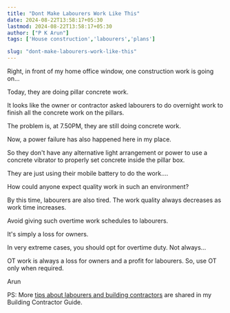 ```yaml
---
title: "Dont Make Labourers Work Like This"
date: 2024-08-22T13:58:17+05:30
lastmod: 2024-08-22T13:58:17+05:30
author: ["P K Arun"]
tags: ['House construction','labourers','plans'] 

slug: "dont-make-labourers-work-like-this"
---
```


Right, in front of my home office window, one construction work is going on…

Today, they are doing pillar concrete work.

It looks like the owner or contractor asked labourers to do overnight work to finish all the concrete work on the pillars. 

The problem is, at 7.50PM, they are still doing concrete work. 

Now, a power failure has also happened here in my place. 

So they don't have any alternative light arrangement or power to use a concrete vibrator to properly set concrete inside the pillar box.

They are just using their mobile battery to do the work…. 

How could anyone expect quality work in such an environment?

By this time, labourers are also tired. The work quality always decreases as work time increases.

Avoid giving such overtime work schedules to labourers. 

It's simply a loss for owners. 

In very extreme cases, you should opt for overtime duty. Not always…

OT work is always a loss for owners and a profit for labourers. So, use OT only when required. 

Arun

PS: More [tips about labourers and building contractors](https://houseconstructionguide.com/building-contractor-guide/) are shared in my Building Contractor Guide.